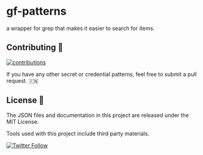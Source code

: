 # gf-patterns
a wrapper for grep that makes it easier to search for items.

## Contributing :busts_in_silhouette:

[![contributions](https://img.shields.io/badge/contributions-welcome-brightgreen.svg?style=flat)](https://github.com/dwisiswant0/gf-secrets/issues)

If you have any other secret or credential patterns, feel free to submit a pull request. :india:

## License :page_facing_up:

The JSON files and documentation in this project are released under the MIT License.

Tools used with this project include third party materials.

[![Twitter Follow](https://img.shields.io/twitter/follow/themastersunil.svg?style=social)](https://twitter.com/themastersunil)
